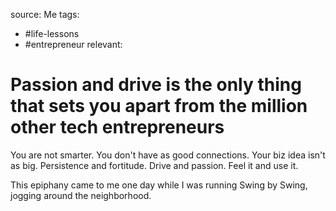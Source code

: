 source: Me
tags:
- #life-lessons 
- #entrepreneur
relevant:

# Passion and drive is the only thing that sets you apart from the million other tech entrepreneurs

You are not smarter. You don't have as good connections. Your biz idea isn't as big. Persistence and fortitude. Drive and passion. Feel it and use it.

This epiphany came to me one day while I was running Swing by Swing, jogging around the neighborhood.